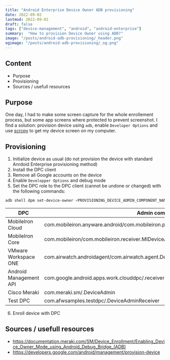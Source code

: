 ```yaml
---
title: "Android Enterprise Device Owner ADB provisioning"
date: 2022-09-02
lastmod: 2022-09-02
draft: false
tags: ["device-management", "android", "android-enterprise"]
summary:  "How to provision Device Owner using ADB?"
image: "/posts/android-adb-provisioning/_header.png"
ogimage: "/posts/android-adb-provisioning/_og.png"
---
```


## Content
* Purpose
* Provisioning
* Sources / usefull resources

## Purpose

One day, I had to make some screen capture for the whole enrollement process, but some app screens where protected to prevent screenshot. I find a solution: provision device using `adb`, enable `Developer Options` and use [scrcpy](https://github.com/Genymobile/scrcpy) to get my device screen on my computer.

## Provisioning

1. Initialize device as usual (do not provision the device with standard Anrdoid Enterprise provisioning method)
2. Install the DPC client
3. Remove all Google accounts on the device
4. Enable `Developper Options` and debug mode
5. Set the DPC role to the DPC client (cannot be undone or changed) with the following commands:

```bash
adb shell dpm set-device-owner <PROVISIONING_DEVICE_ADMIN_COMPONENT_NAME>
```


| DPC                    | Admin component name                                                                             |
|------------------------|--------------------------------------------------------------------------------------------------|
| MobileIron Cloud       | com.mobileiron.anyware.android/com.mobileiron.polaris.manager.device.AndroidDeviceAdminReceiver  |
| MobileIron Core        | com.mobileiron/com.mobileiron.receiver.MIDeviceAdmin                                             |
| VMware Workspace ONE   | com.airwatch.androidagent/com.airwatch.agent.DeviceAdministratorReceiver                         |
| Android Management API | com.google.android.apps.work.clouddpc/.receivers.CloudDeviceAdminReceiver                        |
| Cisco Meraki           | com.meraki.sm/.DeviceAdmin                                                                       |
| Test DPC               | com.afwsamples.testdpc/.DeviceAdminReceiver                                                      |


6. Enroll device with DPC

## Sources / usefull resources
* https://documentation.meraki.com/SM/Device_Enrollment/Enabling_Device_Owner_Mode_using_Android_Debug_Bridge_(ADB)
* https://developers.google.com/android/management/provision-device